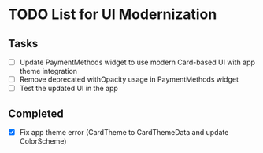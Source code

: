 # TODO List for UI Modernization

## Tasks
- [ ] Update PaymentMethods widget to use modern Card-based UI with app theme integration
- [ ] Remove deprecated withOpacity usage in PaymentMethods widget
- [ ] Test the updated UI in the app

## Completed
- [x] Fix app theme error (CardTheme to CardThemeData and update ColorScheme)
